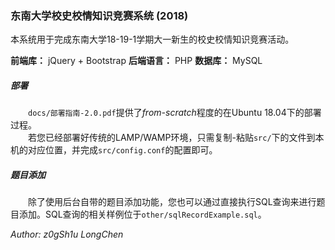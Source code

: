 ### 东南大学校史校情知识竞赛系统 (2018)
本系统用于完成东南大学18-19-1学期大一新生的校史校情知识竞赛活动。

**前端库：** jQuery + Bootstrap
**后端语言：** PHP
**数据库：** MySQL

##### 部署
　　`docs/部署指南-2.0.pdf`提供了*from-scratch*程度的在Ubuntu 18.04下的部署过程。<br>
　　若您已经部署好传统的LAMP/WAMP环境，只需复制-粘贴`src/`下的文件到本机的对应位置，并完成`src/config.conf`的配置即可。

##### 题目添加
　　除了使用后台自带的题目添加功能，您也可以通过直接执行SQL查询来进行题目添加。SQL查询的相关样例位于`other/sqlRecordExample.sql`。

*Author: z0gSh1u LongChen*

